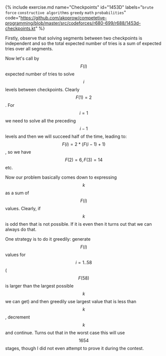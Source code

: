 {% include exercise.md name="Checkpoints" id="1453D" labels="`brute force` `constructive algorithms` `greedy` `math` `probabilities`"
   code="https://github.com/akoprow/competetive-programming/blob/master/src/codeforces/r680-699/r688/1453d-checkpoints.kt"
%}

Firstly, observe that solving segments between two checkpoints is independent and so the total expected number of tries is a sum of expected tries over all segments.

Now let's call by $$F(i)$$ expected number of tries to solve $$i$$ levels between checkpoints. Clearly $$F(1) = 2$$.  For $$i=1$$ we need to solve all the preceding $$i-1$$ levels and then we will succeed half of the time, leading to: $$F(i) = 2*(F(i-1)+1)$$, so we have $$F(2) = 6, F(3) = 14$$ etc.

Now our problem basically comes down to expressing $$k$$ as a sum of $$F(i)$$ values. Clearly, if $$k$$ is odd then that is not possible. If it is even then it turns out that we can always do that.

One strategy is to do it greedily: generate $$F(i)$$ values for $$i=1..58$$ ($$F(58)$$ is larger than the largest possible $$k$$ we can get) and then greedily use largest value that is less than $$k$$, decrement $$k$$ and continue.  Turns out that in the worst case this will use $$1654$$ stages, though I did not even attempt to prove it during the contest.

